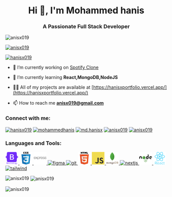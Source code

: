 <h1 align="center">Hi 👋, I'm Mohammed hanis</h1>
<h3 align="center">A Passionate Full Stack Developer</h3>

<p align="left"> <img src="https://komarev.com/ghpvc/?username=anisx019&label=Profile%20views&color=0e75b6&style=flat" alt="anisx019" /> </p>

<p align="left"> <a href="https://github.com/ryo-ma/github-profile-trophy"><img src="https://github-profile-trophy.vercel.app/?username=anisx019" alt="anisx019" /></a> </p>

<p align="left"> <a href="https://twitter.com/hanisx019" target="blank"><img src="https://img.shields.io/twitter/follow/hanisx019?logo=twitter&style=for-the-badge" alt="hanisx019" /></a> </p>

- 🔭 I’m currently working on [Spotify Clone](https://github.com/hanisx019/Spotify-Clone)

- 🌱 I’m currently learning **React,MongoDB,NodeJS**

- 👨‍💻 All of my projects are available at [https://hanisxportfolio.vercel.app/](https://hanisxportfolio.vercel.app/)

- 📫 How to reach me **anisx019@gmail.com**

<h3 align="left">Connect with me:</h3>
<p align="left">
<a href="https://twitter.com/hanisx019" target="blank"><img align="center" src="https://raw.githubusercontent.com/rahuldkjain/github-profile-readme-generator/master/src/images/icons/Social/twitter.svg" alt="hanisx019" height="30" width="40" /></a>
<a href="https://linkedin.com/in/mohammedhanis" target="blank"><img align="center" src="https://raw.githubusercontent.com/rahuldkjain/github-profile-readme-generator/master/src/images/icons/Social/linked-in-alt.svg" alt="mohammedhanis" height="30" width="40" /></a>
<a href="https://instagram.com/md.hanisx" target="blank"><img align="center" src="https://raw.githubusercontent.com/rahuldkjain/github-profile-readme-generator/master/src/images/icons/Social/instagram.svg" alt="md.hanisx" height="30" width="40" /></a>
<a href="https://www.codechef.com/users/anisx019" target="blank"><img align="center" src="https://cdn.jsdelivr.net/npm/simple-icons@3.1.0/icons/codechef.svg" alt="anisx019" height="30" width="40" /></a>
<a href="https://www.hackerrank.com/anisx019" target="blank"><img align="center" src="https://raw.githubusercontent.com/rahuldkjain/github-profile-readme-generator/master/src/images/icons/Social/hackerrank.svg" alt="anisx019" height="30" width="40" /></a>
</p>

<h3 align="left">Languages and Tools:</h3>
<p align="left"> <a href="https://getbootstrap.com" target="_blank" rel="noreferrer"> <img src="https://raw.githubusercontent.com/devicons/devicon/master/icons/bootstrap/bootstrap-plain-wordmark.svg" alt="bootstrap" width="40" height="40"/> </a> <a href="https://www.w3schools.com/css/" target="_blank" rel="noreferrer"> <img src="https://raw.githubusercontent.com/devicons/devicon/master/icons/css3/css3-original-wordmark.svg" alt="css3" width="40" height="40"/> </a> <a href="https://expressjs.com" target="_blank" rel="noreferrer"> <img src="https://raw.githubusercontent.com/devicons/devicon/master/icons/express/express-original-wordmark.svg" alt="express" width="40" height="40"/> </a> <a href="https://www.figma.com/" target="_blank" rel="noreferrer"> <img src="https://www.vectorlogo.zone/logos/figma/figma-icon.svg" alt="figma" width="40" height="40"/> </a> <a href="https://git-scm.com/" target="_blank" rel="noreferrer"> <img src="https://www.vectorlogo.zone/logos/git-scm/git-scm-icon.svg" alt="git" width="40" height="40"/> </a> <a href="https://www.w3.org/html/" target="_blank" rel="noreferrer"> <img src="https://raw.githubusercontent.com/devicons/devicon/master/icons/html5/html5-original-wordmark.svg" alt="html5" width="40" height="40"/> </a> <a href="https://developer.mozilla.org/en-US/docs/Web/JavaScript" target="_blank" rel="noreferrer"> <img src="https://raw.githubusercontent.com/devicons/devicon/master/icons/javascript/javascript-original.svg" alt="javascript" width="40" height="40"/> </a> <a href="https://www.mongodb.com/" target="_blank" rel="noreferrer"> <img src="https://raw.githubusercontent.com/devicons/devicon/master/icons/mongodb/mongodb-original-wordmark.svg" alt="mongodb" width="40" height="40"/> </a> <a href="https://nextjs.org/" target="_blank" rel="noreferrer"> <img src="https://cdn.worldvectorlogo.com/logos/nextjs-2.svg" alt="nextjs" width="40" height="40"/> </a> <a href="https://nodejs.org" target="_blank" rel="noreferrer"> <img src="https://raw.githubusercontent.com/devicons/devicon/master/icons/nodejs/nodejs-original-wordmark.svg" alt="nodejs" width="40" height="40"/> </a> <a href="https://reactjs.org/" target="_blank" rel="noreferrer"> <img src="https://raw.githubusercontent.com/devicons/devicon/master/icons/react/react-original-wordmark.svg" alt="react" width="40" height="40"/> </a> <a href="https://tailwindcss.com/" target="_blank" rel="noreferrer"> <img src="https://www.vectorlogo.zone/logos/tailwindcss/tailwindcss-icon.svg" alt="tailwind" width="40" height="40"/> </a> </p>

<p><img align="left" src="https://github-readme-stats.vercel.app/api/top-langs?username=anisx019&show_icons=true&locale=en&layout=compact" alt="anisx019" /></p>

<p>&nbsp;<img align="center" src="https://github-readme-stats.vercel.app/api?username=anisx019&show_icons=true&locale=en" alt="anisx019" /></p>

<p><img align="center" src="https://github-readme-streak-stats.herokuapp.com/?user=anisx019&" alt="anisx019" /></p>
